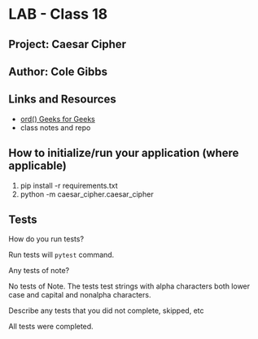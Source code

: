 # LAB - Class 18

## Project: Caesar Cipher

## Author: Cole Gibbs

## Links and Resources

- [ord() Geeks for Geeks](https://www.geeksforgeeks.org/ord-function-python/)
- class notes and repo

## How to initialize/run your application (where applicable)

1. pip install -r requirements.txt
2. python -m caesar_cipher.caesar_cipher

## Tests

How do you run tests?

Run tests will `pytest` command.

Any tests of note?

No tests of Note. The tests test strings with alpha characters both lower case and capital and nonalpha characters.

Describe any tests that you did not complete, skipped, etc

All tests were completed.
